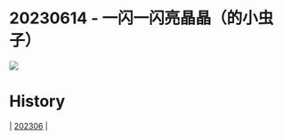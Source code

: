 # 20230614 - 一闪一闪亮晶晶（的小虫子）

![](https://www.bing.com/th?id=OHR.SmokyFireflies_ZH-CN3840923626_UHD.jpg)

# History

| [202306](/202306/README.MD)
|